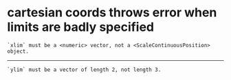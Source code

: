 # cartesian coords throws error when limits are badly specified

    `xlim` must be a <numeric> vector, not a <ScaleContinuousPosition> object.

---

    `ylim` must be a vector of length 2, not length 3.

